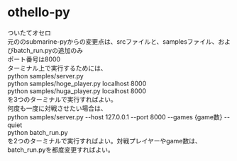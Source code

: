 # othello-py
ついたてオセロ \
元ののsubmarine-pyからの変更点は、srcファイルと、samplesファイル、およびbatch_run.pyの追加のみ\
ポート番号は8000\
ターミナル上で実行するためには、 \
python samples/server.py \
python samples/hoge_player.py localhost 8000 \
python samples/huga_player.py localhost 8000 \
を3つのターミナルで実行すればよい。 \
何度も一度に対戦させたい場合は、 \
python samples/server.py --host 127.0.0.1 --port 8000 --games {game数} --quiet \
python batch_run.py \
を2つのターミナルで実行すればよい。対戦プレイヤーやgame数は、batch_run.pyを都度変更すればよい。
